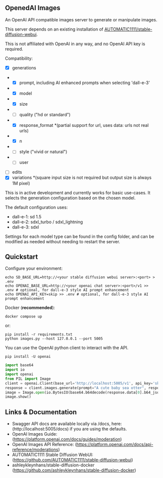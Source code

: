 OpenedAI Images
---------------

An OpenAI API compatible images server to generate or manipulate images.

This server depends on an existing installation of [AUTOMATIC1111/stable-diffusion-webui](https://github.com/AUTOMATIC1111/stable-diffusion-webui).

This is not affiliated with OpenAI in any way, and no OpenAI API key is required.

Compatibility:
- [x] generations
- - [x] prompt, including AI enhanced prompts when selecting 'dall-e-3'
- - [x] model
- - [x] size
- - [ ] quality ("hd or standard")
- - [x] response_format *(partial support for url, uses data: urls not real urls)
- - [x] n
- - [ ] style ("vivid or natural")
- - [ ] user
- [ ] edits
- [x] variations *(square input size is not required but output size is always 1M pixel)

This is in active development and currently works for basic use-cases. It selects the generation configuration based on the chosen model.

The default configuration uses:
- dall-e-1: sd 1.5
- dall-e-2: sdxl_turbo / sdxl_lightning
- dall-e-3: sdxl

Settings for each model type can be found in the config folder, and can be modified as needed without needing to restart the server.

Quickstart
----------

Configure your environment:
```shell
echo SD_BASE_URL=http://<your stable diffusion webui server>:<port> > .env
echo OPENAI_BASE_URL=http://<your openai chat server>:<port>/v1 >> .env # optional, for dall-e-3 style AI prompt enhancement
echo OPENAI_API_KEY=skip >> .env # optional, for dall-e-3 style AI prompt enhancement
```

Docker (**recommended**):
```shell
docker compose up
```
or:
```shell
pip install -r requirements.txt
python images.py --host 127.0.0.1 --port 5005
```

You can use the OpenAI python client to interact with the API.
```shell
pip install -U openai
```

```python
import base64
import io
import openai
from PIL import Image
client = openai.Client(base_url='http://localhost:5005/v1', api_key='skip')
response = client.images.generate(prompt="A cute baby sea otter", response_format='b64_json', model='dall-e-3')
image = Image.open(io.BytesIO(base64.b64decode(response.data[0].b64_json)))
image.show()

```

Links & Documentation
---------------------

- Swagger API docs are available locally via /docs, here: (http://localhost:5005/docs) if you are using the defaults.
- OpenAI Images Guide: (https://platform.openai.com/docs/guides/moderation)
- OpenAI Images API Reference: (https://platform.openai.com/docs/api-reference/moderations)
- AUTOMATIC1111 Stable Diffusion WebUI: (https://github.com/AUTOMATIC1111/stable-diffusion-webui)
- ashleykleynhans/stable-diffusion-docker (https://github.com/ashleykleynhans/stable-diffusion-docker)

